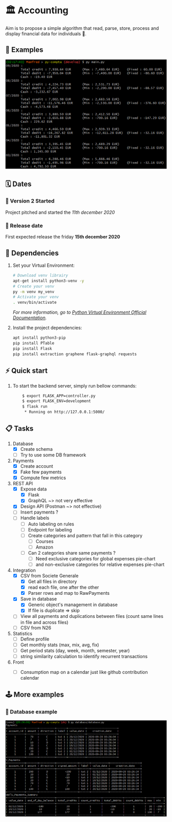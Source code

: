# :classical_building: Accounting 

Aim is to propose a simple algorithm that read, parse, store, process and display financial data for individuals :money_with_wings:.

## :tada: Examples

![running main script](img/main.PNG)

## :spiral_calendar: Dates

### :rocket: Version 2 Started 
Project pitched and started the _11th december 2020_

### :dart: Release date 
First expected release the friday **15th december 2020** 


## :electric_plug: Dependencies
1. Set your Virtual Environment:

    ``` bash
    # Download venv librairy
    apt-get install python3-venv -y
    # Create your venv
    py -m venv my_venv
    # Activate your venv
    . venv/bin/activate
    ```
    
    _For more information, go to [Python Virtual Environment Official Documentation](https://docs.python.org/3/library/venv.html)._

1. Install the project dependencies:

    ``` bash
    apt install python3-pip
    pip install PTable
    pip install Flask
    pip install extraction graphene flask-graphql requests
    ```

## :zap: Quick start

1. To start the backend server, simply run bellow commands:

	``` bash
		$ export FLASK_APP=controller.py
		$ export FLASK_ENV=development
		$ flask run
		 * Running on http://127.0.0.1:5000/
	```

## :clipboard: Tasks

1. Database
	- [x] Create schema
	- [ ] Try to use some DB framework
	
1. Payments
	- [x] Create account
	- [x] Fake few payments
	- [x] Compute few metrics
	  
1. REST API
	- [x] Expose data 
		- [x] Flask
		- [x] GraphQL ~> not very effective
	- [x] Design API (Postman ~> not effective)
	- [ ] Insert payments ?
	- [ ] Handle labels
		- [ ] Auto labeling on rules
		- [ ] Endpoint for labeling
		- [ ] Create categories and pattern that fall in this category
			- [ ] Courses
			- [ ] Amazon
		- [ ] Can 2 categories share same payments ?
			- [ ] Need exclusive categories for global expenses pie-chart
			- [ ] and non-exclusive categories for relative expenses pie-chart
	
1. Integration
	- [x] CSV from Societe Generale
	  - [x] Get all files in directory
	  - [x] read each file, one after the other
	  - [x] Parser rows and map to RawPayments
	- [x] Save in database
		- [x] Generic object's management in database
		- [x] If file is duplicate => skip
	- [ ] View all payments and duplications between files (count same lines in file and across files)
	- [ ] CSV from N26

1. Statistics
	- [ ] Define profile
	- [ ] Get monthly stats (max, mix, avg, fix)
	- [ ] Get period stats (day, week, month, semester, year)
	- [ ] string similarity calculation to identify recurrent transactions 
	  
1. Front
	- [ ] Consumption map on a calendar just like github contribution calendar


## :joystick: More examples

### :floppy_disk: Database example 

![Database example](img/database_example.png)